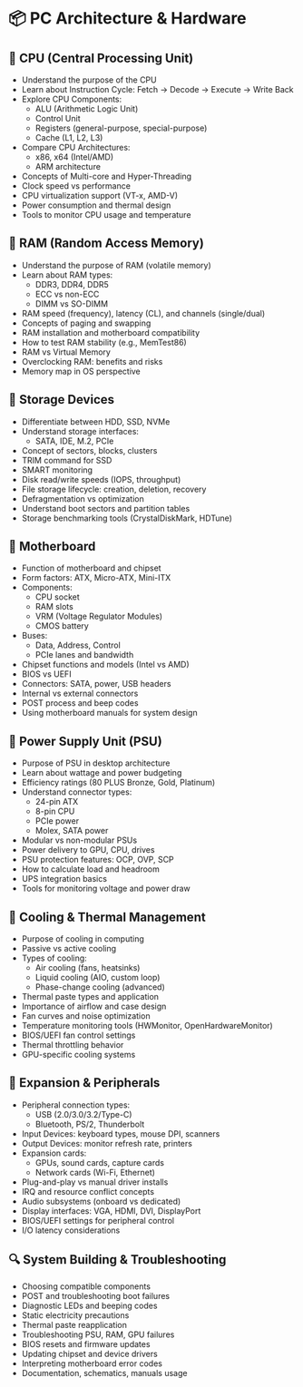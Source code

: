 # 📦 PC Architecture & Hardware

## 🧩 CPU (Central Processing Unit)
- Understand the purpose of the CPU
- Learn about Instruction Cycle: Fetch → Decode → Execute → Write Back
- Explore CPU Components:
  - ALU (Arithmetic Logic Unit)
  - Control Unit
  - Registers (general-purpose, special-purpose)
  - Cache (L1, L2, L3)
- Compare CPU Architectures:
  - x86, x64 (Intel/AMD)
  - ARM architecture
- Concepts of Multi-core and Hyper-Threading
- Clock speed vs performance
- CPU virtualization support (VT-x, AMD-V)
- Power consumption and thermal design
- Tools to monitor CPU usage and temperature

## 📏 RAM (Random Access Memory)
- Understand the purpose of RAM (volatile memory)
- Learn about RAM types:
  - DDR3, DDR4, DDR5
  - ECC vs non-ECC
  - DIMM vs SO-DIMM
- RAM speed (frequency), latency (CL), and channels (single/dual)
- Concepts of paging and swapping
- RAM installation and motherboard compatibility
- How to test RAM stability (e.g., MemTest86)
- RAM vs Virtual Memory
- Overclocking RAM: benefits and risks
- Memory map in OS perspective

## 💽 Storage Devices
- Differentiate between HDD, SSD, NVMe
- Understand storage interfaces:
  - SATA, IDE, M.2, PCIe
- Concept of sectors, blocks, clusters
- TRIM command for SSD
- SMART monitoring
- Disk read/write speeds (IOPS, throughput)
- File storage lifecycle: creation, deletion, recovery
- Defragmentation vs optimization
- Understand boot sectors and partition tables
- Storage benchmarking tools (CrystalDiskMark, HDTune)

## 🧩 Motherboard
- Function of motherboard and chipset
- Form factors: ATX, Micro-ATX, Mini-ITX
- Components:
  - CPU socket
  - RAM slots
  - VRM (Voltage Regulator Modules)
  - CMOS battery
- Buses:
  - Data, Address, Control
  - PCIe lanes and bandwidth
- Chipset functions and models (Intel vs AMD)
- BIOS vs UEFI
- Connectors: SATA, power, USB headers
- Internal vs external connectors
- POST process and beep codes
- Using motherboard manuals for system design

## 🔌 Power Supply Unit (PSU)
- Purpose of PSU in desktop architecture
- Learn about wattage and power budgeting
- Efficiency ratings (80 PLUS Bronze, Gold, Platinum)
- Understand connector types:
  - 24-pin ATX
  - 8-pin CPU
  - PCIe power
  - Molex, SATA power
- Modular vs non-modular PSUs
- Power delivery to GPU, CPU, drives
- PSU protection features: OCP, OVP, SCP
- How to calculate load and headroom
- UPS integration basics
- Tools for monitoring voltage and power draw

## 🔁 Cooling & Thermal Management
- Purpose of cooling in computing
- Passive vs active cooling
- Types of cooling:
  - Air cooling (fans, heatsinks)
  - Liquid cooling (AIO, custom loop)
  - Phase-change cooling (advanced)
- Thermal paste types and application
- Importance of airflow and case design
- Fan curves and noise optimization
- Temperature monitoring tools (HWMonitor, OpenHardwareMonitor)
- BIOS/UEFI fan control settings
- Thermal throttling behavior
- GPU-specific cooling systems

## 🧩 Expansion & Peripherals
- Peripheral connection types:
  - USB (2.0/3.0/3.2/Type-C)
  - Bluetooth, PS/2, Thunderbolt
- Input Devices: keyboard types, mouse DPI, scanners
- Output Devices: monitor refresh rate, printers
- Expansion cards:
  - GPUs, sound cards, capture cards
  - Network cards (Wi-Fi, Ethernet)
- Plug-and-play vs manual driver installs
- IRQ and resource conflict concepts
- Audio subsystems (onboard vs dedicated)
- Display interfaces: VGA, HDMI, DVI, DisplayPort
- BIOS/UEFI settings for peripheral control
- I/O latency considerations

## 🔍 System Building & Troubleshooting
- Choosing compatible components
- POST and troubleshooting boot failures
- Diagnostic LEDs and beeping codes
- Static electricity precautions
- Thermal paste reapplication
- Troubleshooting PSU, RAM, GPU failures
- BIOS resets and firmware updates
- Updating chipset and device drivers
- Interpreting motherboard error codes
- Documentation, schematics, manuals usage
